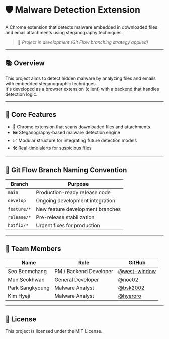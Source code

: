# 🛡️ Malware Detection Extension

A Chrome extension that detects malware embedded in downloaded files and email attachments using steganography techniques.

> 🚧 *Project in development (Git Flow branching strategy applied)*

---

## 📚 Overview

This project aims to detect hidden malware by analyzing files and emails with embedded steganographic techniques.  
It's developed as a browser extension (client) with a backend that handles detection logic.

---

## 🧠 Core Features

- 🧩 Chrome extension that scans downloaded files and attachments
- 🖼️ Steganography-based malware detection engine
- 📈 Modular structure for integrating future detection models
- 🛠️ Real-time alerts for suspicious files

---

## 🌿 Git Flow Branch Naming Convention

| Branch      | Purpose                           |
|-------------|------------------------------------|
| `main`      | Production-ready release code     |
| `develop`   | Ongoing development integration   |
| `feature/*` | New feature development branches  |
| `release/*` | Pre-release stabilization         |
| `hotfix/*`  | Urgent fixes for production       |

---

## 👥 Team Members

| Name     | Role               | GitHub                                   |
|----------|--------------------|------------------------------------------|
| Seo Beomchang | PM / Backend Developer | [@west-window](https://github.com/west-window) |
| Mun Seokhwan | General Developer | [@noc02](https://github.com/noc02)   |
| Park Sangkyoung | Malware Analyst    | [@bsk2002](https://github.com/bsk2002)   |
| Kim Hyeji | Malware Analyst    | [@hyeroro](https://github.com/hyeroro)   |

---

## 📄 License

This project is licensed under the MIT License.
